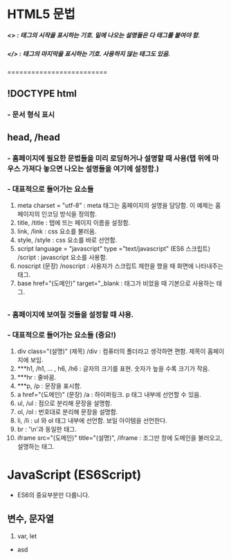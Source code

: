 # HTML5 문법
##### <> : 태그의 시작을 표시하는 기호. 밑에 나오는 설명들은 다 태그를 붙여야 함.
##### </> : 태그의 마지막을 표시하는 기호. 사용하지 않는 태그도 있음.

=========================

## !DOCTYPE html
### - 문서 형식 표시

## head, /head
### - 홈페이지에 필요한 문법들을 미리 로딩하거나 설명할 때 사용(탭 위에 마우스 가져다 놓으면 나오는 설명들을 여기에 설정함.)

### - 대표적으로 들어가는 요소들
1. meta charset = "utf-8" : meta 태그는 홈페이지의 설명을 담당함. 이 예제는 홈페이지의 인코딩 방식을 정의함.
2. title, /title : 탭에 뜨는 페이지 이름을 설정함.
3. link, /link : css 요소를 불러옴.
4. style, /style : css 요소를 바로 선언함.
5. script language = "javascript" type ="text/javascript" (ES6 스크립트) /script : javascript 요소를 사용함.
6. noscript (문장) /noscript : 사용자가 스크립트 제한을 했을 때 화면에 나타내주는 태그.
7. base href="(도메인)" target="_blank : <a>태그가 비었을 때 기본으로 사용하는 태그.

## <body></body>
### - 홈페이지에 보여질 것들을 설정할 때 샤용.

### - 대표적으로 들어가는 요소들 (중요!)
1. div class="(설명)" (제목) /div : 컴퓨터의 폴더라고 생각하면 편함. 제목이 홈페이지에 보임.
2. ***h1, /h1, ... , h6, /h6 : 글자의 크기를 표현. 숫자가 높을 수록 크기가 작음.
3. ***hr : 줄바꿈.
4. ***p, /p : 문장을 표시함.
5. a href="(도메인)" (문장) /a : 하이퍼링크. p 태그 내부에 선언할 수 있음.
6. ul, /ul : 점으로 분리해 문장을 설명함.
7. ol, /ol : 번호대로 분리해 문장을 설명함.
8. li, /li : ul 와  ol  태그 내부에 선언함. 보일 아이템을 선언한다.
9. br : '\n'과 동일한 태그.
10. iframe src="(도메인)" title="(설명)", /iframe : 조그만 창에 도메인을 불러오고, 설명하는 태그.


# JavaScript (ES6Script)
- ES6의 중요부분만 다룹니다.

## 변수, 문자열
1. var, let
- asd
